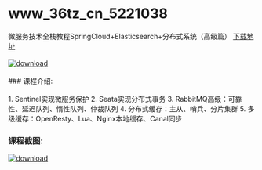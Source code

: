 # www_36tz_cn_5221038
微服务技术全栈教程SpringCloud+Elasticsearch+分布式系统（高级篇）
[下载地址](http://www.36tz.cn/article/5221038 "下载地址")
<br/></br>[![download](http://36tz.cn/muke_img/2021_09_1-20-300x157.png "下载地址")](http://www.36tz.cn/article/5221038 "下载地址")
<br/></br>### 课程介绍:<br/></br>1. Sentinel实现微服务保护
2. Seata实现分布式事务
3. RabbitMQ高级：可靠性、延迟队列、惰性队列、仲裁队列
4. 分布式缓存：主从、哨兵、分片集群
5. 多级缓存：OpenResty、Lua、Nginx本地缓存、Canal同步

### 课程截图:
[![download](http://36tz.cn/muke_img/2021_09_2-18.png "下载地址")](http://www.36tz.cn/article/5221038 "下载地址")
